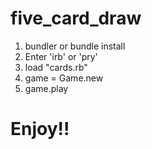 # five_card_draw

1) bundler or bundle install 
2) Enter 'irb' or 'pry'
3) load "cards.rb" 
4) game = Game.new
5) game.play 

# Enjoy!!
